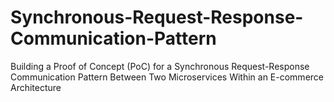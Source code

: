 # Synchronous-Request-Response-Communication-Pattern
Building a Proof of Concept (PoC) for a Synchronous Request-Response Communication Pattern Between Two Microservices Within an E-commerce Architecture
